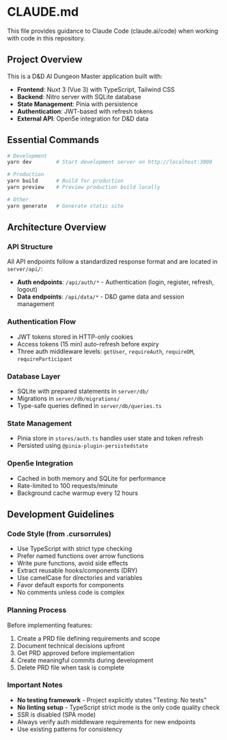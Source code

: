 # CLAUDE.md

This file provides guidance to Claude Code (claude.ai/code) when working with code in this repository.

## Project Overview

This is a D&D AI Dungeon Master application built with:
- **Frontend**: Nuxt 3 (Vue 3) with TypeScript, Tailwind CSS
- **Backend**: Nitro server with SQLite database
- **State Management**: Pinia with persistence
- **Authentication**: JWT-based with refresh tokens
- **External API**: Open5e integration for D&D data

## Essential Commands

```bash
# Development
yarn dev        # Start development server on http://localhost:3000

# Production
yarn build      # Build for production
yarn preview    # Preview production build locally

# Other
yarn generate   # Generate static site
```

## Architecture Overview

### API Structure
All API endpoints follow a standardized response format and are located in `server/api/`:
- **Auth endpoints**: `/api/auth/*` - Authentication (login, register, refresh, logout)
- **Data endpoints**: `/api/data/*` - D&D game data and session management

### Authentication Flow
- JWT tokens stored in HTTP-only cookies
- Access tokens (15 min) auto-refresh before expiry
- Three auth middleware levels: `getUser`, `requireAuth`, `requireDM`, `requireParticipant`

### Database Layer
- SQLite with prepared statements in `server/db/`
- Migrations in `server/db/migrations/`
- Type-safe queries defined in `server/db/queries.ts`

### State Management
- Pinia store in `stores/auth.ts` handles user state and token refresh
- Persisted using `@pinia-plugin-persistedstate`

### Open5e Integration
- Cached in both memory and SQLite for performance
- Rate-limited to 100 requests/minute
- Background cache warmup every 12 hours

## Development Guidelines

### Code Style (from .cursorrules)
- Use TypeScript with strict type checking
- Prefer named functions over arrow functions
- Write pure functions, avoid side effects
- Extract reusable hooks/components (DRY)
- Use camelCase for directories and variables
- Favor default exports for components
- No comments unless code is complex

### Planning Process
Before implementing features:
1. Create a PRD file defining requirements and scope
2. Document technical decisions upfront
3. Get PRD approved before implementation
4. Create meaningful commits during development
5. Delete PRD file when task is complete

### Important Notes
- **No testing framework** - Project explicitly states "Testing: No tests"
- **No linting setup** - TypeScript strict mode is the only code quality check
- SSR is disabled (SPA mode)
- Always verify auth middleware requirements for new endpoints
- Use existing patterns for consistency